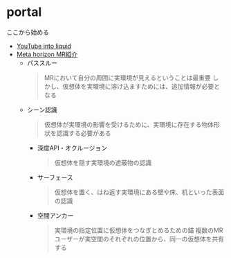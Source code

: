 # portal
ここから始める

* [YouTube into liquid](https://www.youtube.com/channel/UC44OI4PZ_8QEvuC57vFD4wg)
* [Meta horizon MR紹介](https://developers.meta.com/horizon/discover/mixed-reality-intro/)
  * パススルー
    > MRにおいて自分の周囲に実環境が見えるということは最重要
    > しかし、仮想体を実環境に溶け込ますためには、追加情報が必要となる
  * シーン認識
    > 仮想体が実環境の影響を受けるために、実環境に存在する物体形状を認識する必要がある
    * 深度API・オクルージョン
      > 仮想体を隠す実環境の遮蔽物の認識
    * サーフェース
      > 仮想体を置く、はね返す実環境にある壁や床、机といった表面の認識
    * 空間アンカー
      > 実環境の指定位置に仮想体をつなぎとめるための錨
      > 複数のMRユーザーが実空間のそれぞれの位置から、同一の仮想体を共有する
